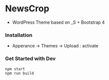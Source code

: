 # NewsCrop 

- WordPress Theme based on _S + Bootstrap 4


### Installation 


- Apperance -> Themes -> Upload : activate



### Get Started with Dev

```sh
npm start
npm run build
```

